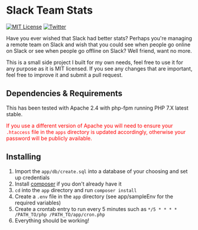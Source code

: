 # Slack Team Stats

[![MIT License][li]][ll]
[![Twitter][ti]][tl]

Have you ever wished that Slack had better stats? Perhaps you're managing a remote team on Slack and wish that you could see when people go online on Slack or see when people go offline on Slack? Well friend, want no more.

This is a small side project I built for my own needs, feel free to use it for any purpose as it is MIT licensed. If you see any changes that are important, feel free to improve it and submit a pull request.

## Dependencies & Requirements

This has been tested with Apache 2.4 with php-fpm running PHP 7.X latest stable. 

<span style="color:red">If you use a different version of Apache you will need to ensure your `.htaccess` file in the `apps` directory is updated accordingly, otherwise your password will be publicly available.</span>

## Installing

1. Import the `app/db/create.sql` into a database of your choosing and set up credentials
2. Install [composer][cl] if you don't already have it
3. `cd` into the `app` directory and run `composer install`
4. Create a `.env` file in the `app` directory (see app/sampleEnv for the required variables)
5. Create a crontab entry to run every 5 minutes such as `*/5 * * * * /PATH_TO/php /PATH_TO/app/cron.php`
6. Everything should be working!

[li]: https://img.shields.io/badge/license-MIT-brightgreen.svg
[ll]: app/LICENSE
[ti]: https://img.shields.io/twitter/url/https/arlogilbert.svg?style=social
[tl]: https://twitter.com/arlogilbert
[cl]: https://getcomposer.org/download/
